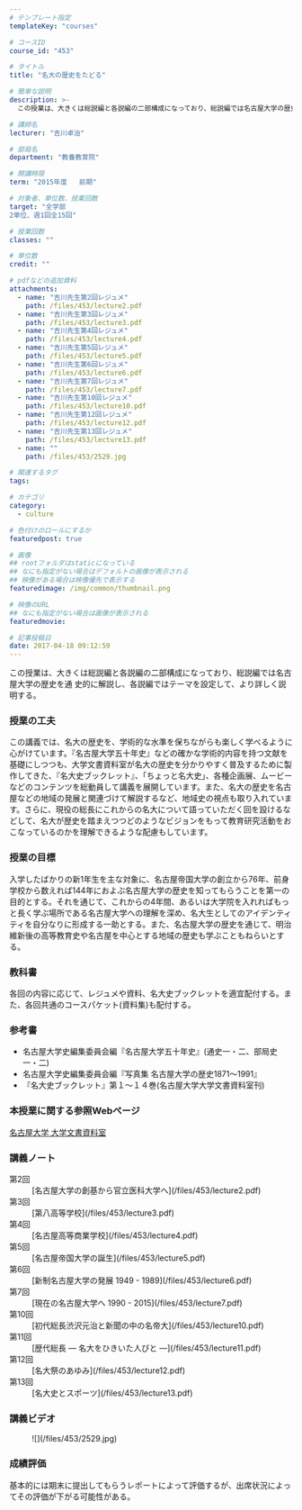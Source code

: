 ```yaml
---
# テンプレート指定
templateKey: "courses"

# コースID
course_id: "453"

# タイトル
title: "名大の歴史をたどる"

# 簡単な説明
description: >-
  この授業は、大きくは総説編と各説編の二部構成になっており、総説編では名古屋大学の歴史を通 史的に解説し、各説編ではテーマを設定して、より詳しく説明する。...

# 講師名
lecturer: "吉川卓治"

# 部局名
department: "教養教育院"

# 開講時限
term: "2015年度	前期"

# 対象者、単位数、授業回数
target: "全学部
2単位、週1回全15回"

# 授業回数
classes: ""

# 単位数
credit: ""

# pdfなどの追加資料
attachments: 
  - name: "吉川先生第2回レジュメ" 
    path: /files/453/lecture2.pdf
  - name: "吉川先生第3回レジュメ" 
    path: /files/453/lecture3.pdf
  - name: "吉川先生第4回レジュメ" 
    path: /files/453/lecture4.pdf
  - name: "吉川先生第5回レジュメ" 
    path: /files/453/lecture5.pdf
  - name: "吉川先生第6回レジュメ" 
    path: /files/453/lecture6.pdf
  - name: "吉川先生第7回レジュメ" 
    path: /files/453/lecture7.pdf
  - name: "吉川先生第10回レジュメ" 
    path: /files/453/lecture10.pdf
  - name: "吉川先生第12回レジュメ" 
    path: /files/453/lecture12.pdf
  - name: "吉川先生第13回レジュメ" 
    path: /files/453/lecture13.pdf
  - name: "" 
    path: /files/453/2529.jpg

# 関連するタグ
tags:

# カテゴリ
category:
  - culture

# 色付けのロールにするか
featuredpost: true

# 画像
## rootフォルダはstaticになっている
## なにも指定がない場合はデフォルトの画像が表示される
## 映像がある場合は映像優先で表示する
featuredimage: /img/common/thumbnail.png

# 映像のURL
## なにも指定がない場合は画像が表示される
featuredmovie: 

# 記事投稿日
date: 2017-04-18 09:12:59
---
```


この授業は、大きくは総説編と各説編の二部構成になっており、総説編では名古屋大学の歴史を通 史的に解説し、各説編ではテーマを設定して、より詳しく説明する。


### 授業の工夫

この講義では、名大の歴史を、学術的な水準を保ちながらも楽しく学べるように心がけています。『名古屋大学五十年史』などの確かな学術的内容を持つ文献を基礎にしつつも、大学文書資料室が名大の歴史を分かりやすく普及するために製作してきた、『名大史ブックレット』、「ちょっと名大史」、各種企画展、ムービーなどのコンテンツを総動員して講義を展開しています。また、名大の歴史を名古屋などの地域の発展と関連づけて解説するなど、地域史の視点も取り入れています。さらに、現役の総長にこれからの名大について語っていただく回を設けるなどして、名大が歴史を踏まえつつどのようなビジョンをもって教育研究活動をおこなっているのかを理解できるような配慮もしています。





### 授業の目標

入学したばかりの新1年生を主な対象に、名古屋帝国大学の創立から76年、前身学校から数えれば144年におよぶ名古屋大学の歴史を知ってもらうことを第一の目的とする。それを通じて、これからの4年間、あるいは大学院を入れればもっと長く学ぶ場所である名古屋大学への理解を深め、名大生としてのアイデンティティを自分なりに形成する一助とする。また、名古屋大学の歴史を通じて、明治維新後の高等教育史や名古屋を中心とする地域の歴史も学ぶこともねらいとする。

### 教科書

各回の内容に応じて、レジュメや資料、名大史ブックレットを適宜配付する。また、各回共通のコースパケット(資料集)も配付する。

### 参考書

* 名古屋大学史編集委員会編『名古屋大学五十年史』(通史一・二、部局史一・二)
* 名古屋大学史編集委員会編『写真集 名古屋大学の歴史1871～1991』
* 『名大史ブックレット』第１～１４巻(名古屋大学大学文書資料室刊)

### 本授業に関する参照Webページ

<a href="http://nua.jimu.nagoya-u.ac.jp/" target="blank_">名古屋大学 大学文書資料室</a>





### 講義ノート

<dl>
<dt>
第2回
</dt>

<dd>
[名古屋大学の創基から官立医科大学へ](/files/453/lecture2.pdf) 
</dd>

<dt>
第3回
</dt>

<dd>
[第八高等学校](/files/453/lecture3.pdf) 
</dd>

<dt>
第4回
</dt>

<dd>
[名古屋高等商業学校](/files/453/lecture4.pdf) 
</dd>

<dt>
第5回
</dt>

<dd>
[名古屋帝国大学の誕生](/files/453/lecture5.pdf) 
</dd>

<dt>
第6回
</dt>

<dd>
[新制名古屋大学の発展 1949 - 1989](/files/453/lecture6.pdf) 
</dd>

<dt>
第7回
</dt>

<dd>
[現在の名古屋大学へ 1990 - 2015](/files/453/lecture7.pdf) 
</dd>

<dt>
第10回
</dt>

<dd>
[初代総長渋沢元治と新聞の中の名帝大](/files/453/lecture10.pdf) 
</dd>

<dt>
第11回
</dt>

<dd>
[歴代総長 — 名大をひきいた人びと —](/files/453/lecture11.pdf) 
</dd>

<dt>
第12回
</dt>

<dd>
[名大祭のあゆみ](/files/453/lecture12.pdf) 
</dd>

<dt>
第13回
</dt>

<dd>
[名大史とスポーツ](/files/453/lecture13.pdf) 
</dd></dt>

<h3>
講義ビデオ
</h3>

<dl>
<dd>
![](/files/453/2529.jpg) </dd>
</dl>





### 成績評価

基本的には期末に提出してもらうレポートによって評価するが、出席状況によってその評価が下がる可能性がある。


